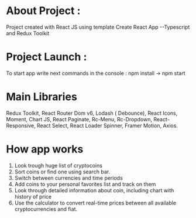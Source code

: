 # About Project :

Project created with React JS using template Create React App --Typescript and Redux Toolkit

# Project Launch :

To start app write next commands in the console : npm install -> npm start

# Main Libraries

Redux Toolkit, React Router Dom v6, Lodash ( Debounce), React Icons, Moment, Chart JS, React Paginate, Rc-Menu, Rc-Dropdown, React-Responsive,
React Select, React Loader Spinner, Framer Motion, Axios.

# How app works

1. Look trough huge list of cryptocoins
2. Sort coins or find one using search bar.
3. Switch between currencies and time periods
4. Add coins to your personal favorites list and track on them
5. Look through detailed information about coin, including chart with history of price
6. Use the calculator to convert real-time prices between all available cryptocurrencies and fiat.
